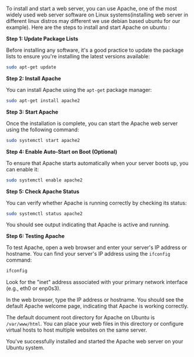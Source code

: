 To install and start a web server, you can use Apache, one of the most widely used web server software on Linux systems(installing web server in different linux distros may different we use debian based ubuntu for our example). Here are the steps to install and start Apache on ubuntu :

**Step 1: Update Package Lists**

Before installing any software, it's a good practice to update the package lists to ensure you're installing the latest versions available:

```bash
sudo apt-get update
```

**Step 2: Install Apache**

You can install Apache using the `apt-get` package manager:

```bash
sudo apt-get install apache2
```

**Step 3: Start Apache**

Once the installation is complete, you can start the Apache web server using the following command:

```bash
sudo systemctl start apache2
```

**Step 4: Enable Auto-Start on Boot (Optional)**

To ensure that Apache starts automatically when your server boots up, you can enable it:

```bash
sudo systemctl enable apache2
```

**Step 5: Check Apache Status**

You can verify whether Apache is running correctly by checking its status:

```bash
sudo systemctl status apache2
```

You should see output indicating that Apache is active and running.

**Step 6: Testing Apache**

To test Apache, open a web browser and enter your server's IP address or hostname. You can find your server's IP address using the `ifconfig` command:

```bash
ifconfig
```

Look for the "inet" address associated with your primary network interface (e.g., eth0 or enp0s3).

In the web browser, type the IP address or hostname. You should see the default Apache welcome page, indicating that Apache is working correctly.

The default document root directory for Apache on Ubuntu is `/var/www/html`. You can place your web files in this directory or configure virtual hosts to host multiple websites on the same server.

You've successfully installed and started the Apache web server on your Ubuntu system.